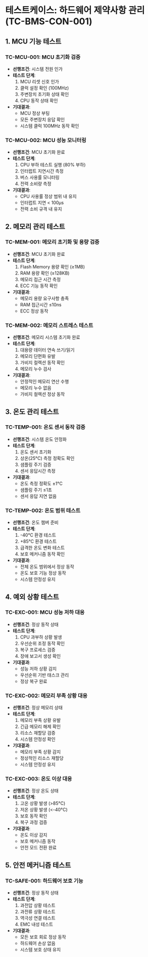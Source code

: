 # 테스트케이스: 하드웨어 제약사항 관리 (TC-BMS-CON-001)

## 1. MCU 기능 테스트

### TC-MCU-001: MCU 초기화 검증

- **선행조건**: 시스템 전원 인가
- **테스트 단계**:
  1. MCU 리셋 신호 인가
  2. 클럭 설정 확인 (100MHz)
  3. 주변장치 초기화 상태 확인
  4. CPU 동작 상태 확인
- **기대결과**:
  - MCU 정상 부팅
  - 모든 주변장치 응답 확인
  - 시스템 클럭 100MHz 동작 확인

### TC-MCU-002: MCU 성능 모니터링

- **선행조건**: MCU 초기화 완료
- **테스트 단계**:
  1. CPU 부하 테스트 실행 (80% 부하)
  2. 인터럽트 지연시간 측정
  3. 버스 사용률 모니터링
  4. 전력 소비량 측정
- **기대결과**:
  - CPU 사용률 정상 범위 내 유지
  - 인터럽트 지연 < 100μs
  - 전력 소비 규격 내 유지

## 2. 메모리 관리 테스트

### TC-MEM-001: 메모리 초기화 및 용량 검증

- **선행조건**: MCU 초기화 완료
- **테스트 단계**:
  1. Flash Memory 용량 확인 (≥1MB)
  2. RAM 용량 확인 (≥128KB)
  3. 메모리 접근 시간 측정
  4. ECC 기능 동작 확인
- **기대결과**:
  - 메모리 용량 요구사항 충족
  - RAM 접근시간 ≤10ns
  - ECC 정상 동작

### TC-MEM-002: 메모리 스트레스 테스트

- **선행조건**: 메모리 시스템 초기화 완료
- **테스트 단계**:
  1. 대용량 데이터 연속 쓰기/읽기
  2. 메모리 단편화 유발
  3. 가비지 컬렉션 동작 확인
  4. 메모리 누수 검사
- **기대결과**:
  - 안정적인 메모리 연산 수행
  - 메모리 누수 없음
  - 가비지 컬렉션 정상 동작

## 3. 온도 관리 테스트

### TC-TEMP-001: 온도 센서 동작 검증

- **선행조건**: 시스템 온도 안정화
- **테스트 단계**:
  1. 온도 센서 초기화
  2. 상온(25°C) 측정 정확도 확인
  3. 샘플링 주기 검증
  4. 센서 응답시간 측정
- **기대결과**:
  - 온도 측정 정확도 ±1°C
  - 샘플링 주기 ≤1초
  - 센서 응답 지연 없음

### TC-TEMP-002: 온도 범위 테스트

- **선행조건**: 온도 챔버 준비
- **테스트 단계**:
  1. -40°C 환경 테스트
  2. +85°C 환경 테스트
  3. 급격한 온도 변화 테스트
  4. 보호 메커니즘 동작 확인
- **기대결과**:
  - 전체 온도 범위에서 정상 동작
  - 온도 보호 기능 정상 동작
  - 시스템 안정성 유지

## 4. 예외 상황 테스트

### TC-EXC-001: MCU 성능 저하 대응

- **선행조건**: 정상 동작 상태
- **테스트 단계**:
  1. CPU 과부하 상황 발생
  2. 우선순위 조정 동작 확인
  3. 복구 프로세스 검증
  4. 장애 보고서 생성 확인
- **기대결과**:
  - 성능 저하 상황 감지
  - 우선순위 기반 태스크 관리
  - 정상 복구 완료

### TC-EXC-002: 메모리 부족 상황 대응

- **선행조건**: 정상 메모리 상태
- **테스트 단계**:
  1. 메모리 부족 상황 유발
  2. 긴급 메모리 해제 확인
  3. 리소스 재할당 검증
  4. 시스템 안정성 확인
- **기대결과**:
  - 메모리 부족 상황 감지
  - 정상적인 리소스 재할당
  - 시스템 안정성 유지

### TC-EXC-003: 온도 이상 대응

- **선행조건**: 정상 온도 상태
- **테스트 단계**:
  1. 고온 상황 발생 (>85°C)
  2. 저온 상황 발생 (<-40°C)
  3. 보호 동작 확인
  4. 복구 과정 검증
- **기대결과**:
  - 온도 이상 감지
  - 보호 메커니즘 동작
  - 안전 모드 전환 완료

## 5. 안전 메커니즘 테스트

### TC-SAFE-001: 하드웨어 보호 기능

- **선행조건**: 정상 동작 상태
- **테스트 단계**:
  1. 과전압 상황 테스트
  2. 과전류 상황 테스트
  3. 역극성 연결 테스트
  4. EMC 내성 테스트
- **기대결과**:
  - 모든 보호 회로 정상 동작
  - 하드웨어 손상 없음
  - 시스템 보호 상태 유지
